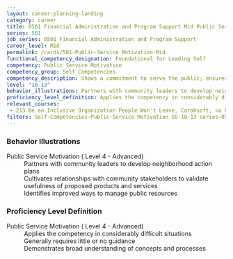 ```yaml
---
layout: career-planning-landing
category: career
title: 0501 Financial Administration and Program Support Mid Public Service Motivation
series: 501
job_series: 0501 Financial Administration and Program Support
career_level: Mid
permalink: /cards/501-Public-Service Motivation-Mid
functional_competency_designation: Foundational for Leading Self
competency: Public Service Motivation
competency_group: Self Competencies
competency_description: Shows a commitment to serve the public; ensures that actions meet public needs; aligns organizational objectives and practices with public interests
level: "10-13"
behavior_illustrations: Partners with community leaders to develop neighborhood action plans ? Cultivates relationships with community stakeholders to validate usefulness of proposed products and services ? Identifies improved ways to manage public resources
proficiency_level_definition: Applies the competency in considerably difficult situations ? Generally requires little or no guidance ? Demonstrates broad understanding of concepts and processes
relevant_courses: 
 - 213 Be an Inclusive Organization People Won't Leave, Carahsoft, <a href="https://www.linkedin.com/learning/be-an-inclusive-organization-people-won-t-leave">https://www.linkedin.com/learning/be-an-inclusive-organization-people-won-t-leave</a>
filters: Self-Competencies-Public-Service-Motivation GS-10-13 series-0501
---
```


<div class="desktop:grid-col-6 margin-y-205">
  <div class="border-top-05 bg-white padding-2 shadow-5 height-full members-hover border-1px border-gray-30 border-top-orange radius-lg">
    <h3>Behavior Illustrations</h3>
    <dl class="text-base"><dt>Public Service Motivation ( Level 4 - Advanced)</dt><dd>Partners with community leaders to develop neighborhood action plans </dd><dd> Cultivates relationships with community stakeholders to validate usefulness of proposed products and services </dd><dd> Identifies improved ways to manage public resources</dd></dl>
  </div>
</div>
<div class="desktop:grid-col-6 margin-y-205">
  <div class="border-top-05 bg-white padding-2 shadow-5 height-full members-hover border-1px border-gray-30 border-top-orange radius-lg">
    <h3>Proficiency Level Definition</h3>
    <dl class="text-base"><dt>Public Service Motivation ( Level 4 - Advanced)</dt><dd>Applies the competency in considerably difficult situations </dd><dd> Generally requires little or no guidance </dd><dd> Demonstrates broad understanding of concepts and processes</dd></dl>
  </div>
</div>